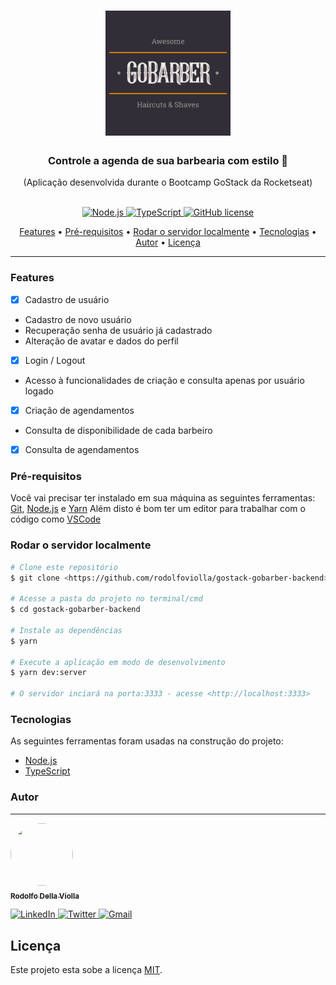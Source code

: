 <h1 align="center">
  <img
     alt="logotipo do GoBarber"
     title="GoBarber Logo"
     src="./assets/README-logo.png"
     width=200
     height=200
   />
</h1>
<h3 align="center">
  Controle a agenda de sua barbearia com estilo 🧔
</h3>
<p align="center">(Aplicação desenvolvida durante o Bootcamp GoStack da Rocketseat)</p>
<p align="center">
  <br />
  
  <a href="#">
    <img alt="Node.js" src="https://img.shields.io/badge/-Node.js-339933?style=flat&logo=Node.js&logoColor=white">
  </a>
  
  <a href="#">
    <img alt="TypeScript" src="https://img.shields.io/badge/-TypeScript-007acc?style=flat&logo=TypeScript">
  </a>
  
  <a href="https://github.com/rodolfoviolla/gostack-gobarber-backend/blob/master/LICENSE">
    <img alt="GitHub license" src="https://img.shields.io/github/license/rodolfoviolla/gostack-gobarber-backend">
  </a>
</p>

<p align="center">
 <a href="#features">Features</a> •
 <a href="#pr%C3%A9-requisitos">Pré-requisitos</a> • 
 <a href="#rodar-o-servidor-localmente">Rodar o servidor localmente</a> • 
 <a href="#tecnologias">Tecnologias</a> • 
  <a href="#autor">Autor</a> • 
 <a href="#licen%C3%A7a">Licença</a>
</p>

---

### Features

- [X] Cadastro de usuário
 - Cadastro de novo usuário
 - Recuperação senha de usuário já cadastrado
 - Alteração de avatar e dados do perfil
- [x] Login / Logout
 - Acesso à funcionalidades de criação e consulta apenas por usuário logado
- [X] Criação de agendamentos
 - Consulta de disponibilidade de cada barbeiro
- [X] Consulta de agendamentos

### Pré-requisitos

Você vai precisar ter instalado em sua máquina as seguintes ferramentas:
[Git](https://git-scm.com), [Node.js](https://nodejs.org/en/) e [Yarn](https://classic.yarnpkg.com/pt-BR/)
Além disto é bom ter um editor para trabalhar com o código como [VSCode](https://code.visualstudio.com/)

### Rodar o servidor localmente

```bash
# Clone este repositório
$ git clone <https://github.com/rodolfoviolla/gostack-gobarber-backend>

# Acesse a pasta do projeto no terminal/cmd
$ cd gostack-gobarber-backend

# Instale as dependências
$ yarn

# Execute a aplicação em modo de desenvolvimento
$ yarn dev:server

# O servidor inciará na porta:3333 - acesse <http://localhost:3333>
```

### Tecnologias

As seguintes ferramentas foram usadas na construção do projeto:

- [Node.js](https://nodejs.org/en/)
- [TypeScript](https://www.typescriptlang.org/)

### Autor
---

<p>
  <a href="#">
    <img src="https://avatars1.githubusercontent.com/u/64096832?s=460&u=b785643ea39e67bb0f05c9f4d43e478b7029c807&v=4" height="100px" width="100px" style="border-radius:50px" alt=""/>
    <br />
    <sub><b>Rodolfo Della Violla</b></sub>
  </a>

  <p>
    <a href="https://www.linkedin.com/in/rodolfoviolla/">
      <img alt="LinkedIn" src="https://img.shields.io/badge/-LinkedIn-%237159c1?style=flat&logo=linkedin">
    </a>
    <a href="https://twitter.com/RodolfoViolla">
      <img alt="Twitter" src="https://img.shields.io/badge/-Twitter-%237159c1?style=flat&logo=twitter">
    </a>
    <a href="mailto:rodolfo.violla@gmail.com">
      <img alt="Gmail" src="https://img.shields.io/badge/-Email-%237159c1?style=flat&logo=gmail">
    </a>
  </p>
</p>

## Licença

Este projeto esta sobe a licença [MIT](./LICENSE.md).
